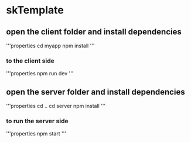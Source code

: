 # skTemplate


## open the client folder and install dependencies 

'''properties
cd myapp
npm install
'''

### to the client side

'''properties
npm run dev
'''

## open the server folder and install dependencies

'''properties
cd ..
cd server
npm install
'''

### to run the server side 

'''properties
npm start
'''
